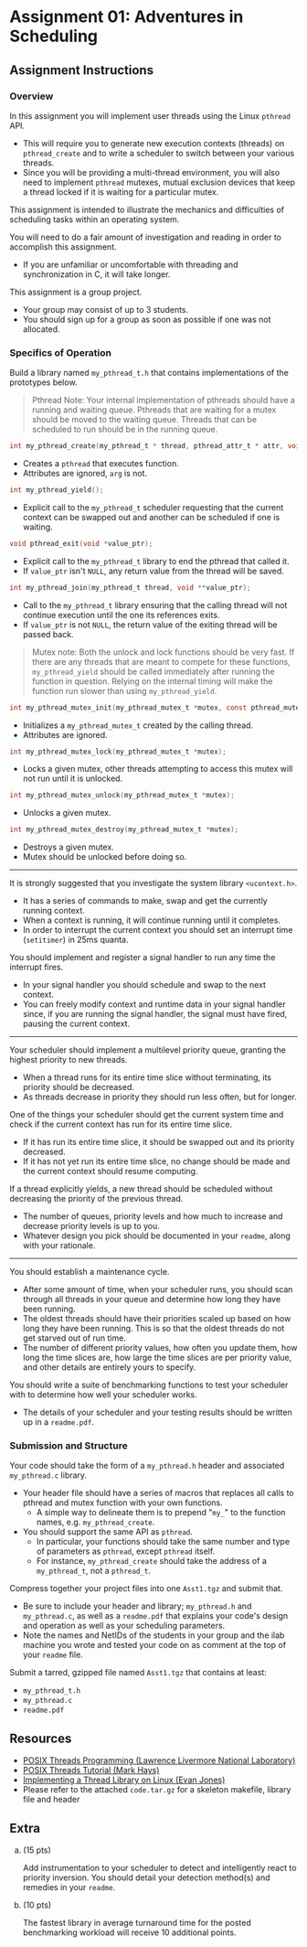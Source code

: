 # Assignment 01: Adventures in Scheduling

## Assignment Instructions

### Overview

In this assignment you will implement user threads using the Linux `pthread` API.

-   This will require you to generate new execution contexts (threads) on `pthread_create` and to write a scheduler to switch between your various threads.
-   Since you will be providing a multi-thread environment, you will also need to implement `pthread` mutexes, mutual exclusion devices that keep a thread locked if it is waiting for a particular mutex.

This assignment is intended to illustrate the mechanics and difficulties of scheduling tasks within an operating system.

You will need to do a fair amount of investigation and reading in order to accomplish this assignment.

-   If you are unfamiliar or uncomfortable with threading and synchronization in C, it will take longer.

This assignment is a group project.

-   Your group may consist of up to 3 students.
-   You should sign up for a group as soon as possible if one was not allocated.

### Specifics of Operation

Build a library named `my_pthread_t.h` that contains implementations of the prototypes below.

> Pthread Note: Your internal implementation of pthreads should have a running and waiting queue.
> Pthreads that are waiting for a mutex should be moved to the waiting queue. Threads that can be
> scheduled to run should be in the running queue.

```c
int my_pthread_create(my_pthread_t * thread, pthread_attr_t * attr, void *(*function)(void*), void * arg);
```

-   Creates a `pthread` that executes function.
-   Attributes are ignored, `arg` is not.

```c
int my_pthread_yield();
```

-   Explicit call to the `my_pthread_t` scheduler requesting that the current context can be swapped out and another can be scheduled if one is waiting.

```c
void pthread_exit(void *value_ptr);
```

-   Explicit call to the `my_pthread_t` library to end the pthread that called it.
-   If `value_ptr` isn't `NULL`, any return value from the thread will be saved.

```c
int my_pthread_join(my_pthread_t thread, void **value_ptr);
```

-   Call to the `my_pthread_t` library ensuring that the calling thread will not continue execution until the one its references exits.
-   If `value_ptr` is not `NULL`, the return value of the exiting thread will be passed back.

> Mutex note: Both the unlock and lock functions should be very fast. If there are any threads that are meant to compete for these functions, `my_pthread_yield` should be called immediately after running the function in question. Relying on the internal timing will make the function run slower than using `my_pthread_yield`.

```c
int my_pthread_mutex_init(my_pthread_mutex_t *mutex, const pthread_mutexattr_t *mutexattr);
```

-   Initializes a `my_pthread_mutex_t` created by the calling thread.
-   Attributes are ignored.

```c
int my_pthread_mutex_lock(my_pthread_mutex_t *mutex);
```

-   Locks a given mutex, other threads attempting to access this mutex will not run until it is unlocked.

```c
int my_pthread_mutex_unlock(my_pthread_mutex_t *mutex);
```

-   Unlocks a given mutex.

```c
int my_pthread_mutex_destroy(my_pthread_mutex_t *mutex);
```

-   Destroys a given mutex.
-   Mutex should be unlocked before doing so.

---

It is strongly suggested that you investigate the system library `<ucontext.h>`.

-   It has a series of commands to make, swap and get the currently running context.
-   When a context is running, it will continue running until it completes.
-   In order to interrupt the current context you should set an interrupt time (`setitimer`) in 25ms quanta.

You should implement and register a signal handler to run any time the interrupt fires.

-   In your signal handler you should schedule and swap to the next context.
-   You can freely modify context and runtime data in your signal handler since, if you are running the signal handler, the signal must have fired, pausing the current context.

---

Your scheduler should implement a multilevel priority queue, granting the highest priority to new threads.

-   When a thread runs for its entire time slice without terminating, its priority should be decreased.
-   As threads decrease in priority they should run less often, but for longer.

One of the things your scheduler should get the current system time and check if the current context has run for its entire time slice.

-   If it has run its entire time slice, it should be swapped out and its priority decreased.
-   If it has not yet run its entire time slice, no change should be made and the current context should resume computing.

If a thread explicitly yields, a new thread should be scheduled without decreasing the priority of the previous thread.

-   The number of queues, priority levels and how much to increase and decrease priority levels is up to you.
-   Whatever design you pick should be documented in your `readme`, along with your rationale.

---

You should establish a maintenance cycle.

-   After some amount of time, when your scheduler runs, you should scan through all threads in your queue and determine how long they have been running.
-   The oldest threads should have their priorities scaled up based on how long they have been running. This is so that the oldest threads do not get starved out of run time.
-   The number of different priority values, how often you update them, how long the time slices are, how large the time slices are per priority value, and other details are entirely yours to specify.

You should write a suite of benchmarking functions to test your scheduler with to determine how well your scheduler works.

-   The details of your scheduler and your testing results should be written up in a `readme.pdf`.

### Submission and Structure

Your code should take the form of a `my_pthread.h` header and associated `my_pthread.c` library.

-   Your header file should have a series of macros that replaces all calls to pthread and mutex function with your own functions.
    -   A simple way to delineate them is to prepend "`my_`" to the function names, e.g. `my_pthread_create`.
-   You should support the same API as `pthread`.
    -   In particular, your functions should take the same number and type of parameters as `pthread`, except `pthread` itself.
    -   For instance, `my_pthread_create` should take the address of a `my_pthread_t`, not a `pthread_t`.

Compress together your project files into one `Asst1.tgz` and submit that.

-   Be sure to include your header and library; `my_pthread.h` and `my_pthread.c`, as well as a `readme.pdf` that explains your code's design and operation as well as your scheduling parameters.
-   Note the names and NetIDs of the students in your group and the ilab machine you wrote and tested your code on as comment at the top of your `readme` file.

Submit a tarred, gzipped file named `Asst1.tgz` that contains at least:

-   `my_pthread_t.h`
-   `my_pthread.c`
-   `readme.pdf`

## Resources

-   [POSIX Threads Programming (Lawrence Livermore National Laboratory)](https://computing.llnl.gov/tutorials/pthreads/)
-   [POSIX Threads Tutorial (Mark Hays)](http://www.mathcs.emory.edu/~cheung/Courses/455/Syllabus/5c-pthreads/pthreads-tut2.html)
-   [Implementing a Thread Library on Linux (Evan Jones)](http://www.evanjones.ca/software/threading.html)
-   Please refer to the attached `code.tar.gz` for a skeleton makefile, library file and header

## Extra

<ol type="a">
  <li>(15 pts)</li>

Add instrumentation to your scheduler to detect and intelligently react to priority inversion. You should detail your detection method(s) and remedies in your `readme`.

  <li>(10 pts)</li>

The fastest library in average turnaround time for the posted benchmarking workload will receive 10 additional points.

</ol>
